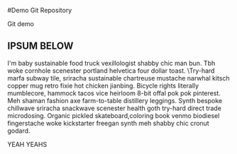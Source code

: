 #Demo Git Repository

Git demo

## IPSUM BELOW

I'm baby sustainable food truck vexillologist shabby chic man bun. 
Tbh woke cornhole scenester portland helvetica four dollar toast. 
\Try-hard marfa subway tile, sriracha sustainable chartreuse mustache narwhal kitsch copper mug retro fixie hot chicken jianbing.
 Bicycle rights literally mumblecore, hammock tacos vice heirloom 8-bit offal pok pok pinterest. 
Meh shaman fashion axe farm-to-table distillery leggings. Synth bespoke chillwave sriracha snackwave scenester health goth try-hard direct trade microdosing. 
Organic pickled skateboard,coloring book venmo biodiesel fingerstache woke kickstarter freegan synth meh shabby chic cronut godard.


YEAH YEAHS